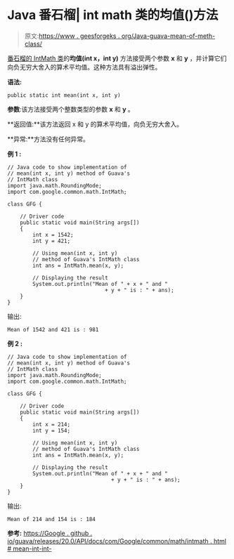 # Java 番石榴| int math 类的均值()方法

> 原文:[https://www . geesforgeks . org/Java-guava-mean-of-meth-class/](https://www.geeksforgeeks.org/java-guava-mean-method-of-intmath-class/)

[番石榴的 IntMath 类](https://www.geeksforgeeks.org/intmath-class-guava-java/)的**均值(int x，int y)** 方法接受两个参数 **x** 和 **y** ，并计算它们向负无穷大舍入的算术平均值。这种方法具有溢出弹性。

**语法:**

```
public static int mean(int x, int y)

```

**参数**:该方法接受两个整数类型的参数 **x** 和 **y** 。

**返回值:**该方法返回 x 和 y 的算术平均值，向负无穷大舍入。

**异常:**方法没有任何异常。

**例 1 :**

```
// Java code to show implementation of
// mean(int x, int y) method of Guava's
// IntMath class
import java.math.RoundingMode;
import com.google.common.math.IntMath;

class GFG {

    // Driver code
    public static void main(String args[])
    {
        int x = 1542;
        int y = 421;

        // Using mean(int x, int y)
        // method of Guava's IntMath class
        int ans = IntMath.mean(x, y);

        // Displaying the result
        System.out.println("Mean of " + x + " and " 
                               + y + " is : " + ans);
    }
}
```

输出:

```
Mean of 1542 and 421 is : 981

```

**例 2 :**

```
// Java code to show implementation of
// mean(int x, int y) method of Guava's
// IntMath class
import java.math.RoundingMode;
import com.google.common.math.IntMath;

class GFG {

    // Driver code
    public static void main(String args[])
    {
        int x = 214;
        int y = 154;

        // Using mean(int x, int y)
        // method of Guava's IntMath class
        int ans = IntMath.mean(x, y);

        // Displaying the result
        System.out.println("Mean of " + x + " and " 
                                 + y + " is : " + ans);
    }
}
```

输出:

```
Mean of 214 and 154 is : 184

```

**参考:**
[https://Google . github . io/guava/releases/20.0/API/docs/com/Google/common/math/intmath . html # mean-int-int-](https://google.github.io/guava/releases/20.0/api/docs/com/google/common/math/IntMath.html#mean-int-int-)